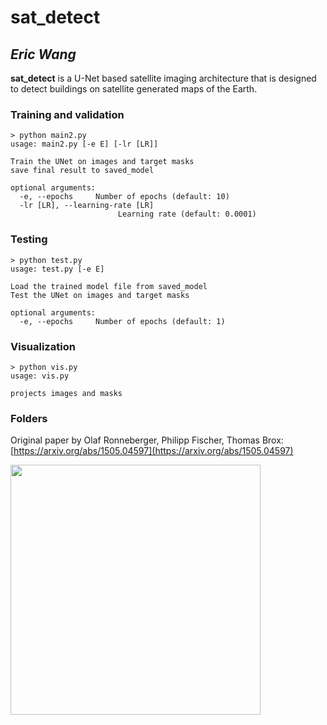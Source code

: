 # sat_detect

## *Eric Wang*

**sat_detect** is a U-Net based satellite imaging architecture that is designed to detect buildings on satellite generated maps of the Earth.

### Training and validation

```shell script
> python main2.py
usage: main2.py [-e E] [-lr [LR]]

Train the UNet on images and target masks
save final result to saved_model

optional arguments:
  -e, --epochs     Number of epochs (default: 10)
  -lr [LR], --learning-rate [LR]
                        Learning rate (default: 0.0001)

```
### Testing

```shell script
> python test.py
usage: test.py [-e E]

Load the trained model file from saved_model
Test the UNet on images and target masks

optional arguments:
  -e, --epochs     Number of epochs (default: 1)

```
### Visualization

```shell script
> python vis.py
usage: vis.py

projects images and masks

```

### Folders

Original paper by Olaf Ronneberger, Philipp Fischer, Thomas Brox: [https://arxiv.org/abs/1505.04597](https://arxiv.org/abs/1505.04597)

<img src="Workflow.png" width="400" />

